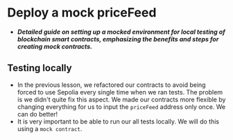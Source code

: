 # Deploy a mock priceFeed
- ***Detailed guide on setting up a mocked environment for local testing of blockchain smart contracts, emphasizing the benefits and steps for creating mock contracts.***

## Testing locally
- In the previous lesson, we refactored our contracts to avoid being forced to use Sepolia every single time when we ran tests. The problem is we didn't quite fix this aspect. We made our contracts more flexible by changing everything for us to input the `priceFeed` address only once. We can do better!
- It is very important to be able to run our all tests locally. We will do this using a `mock contract`.

